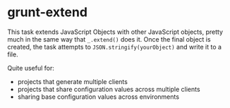 # grunt-extend

This task extends JavaScript Objects with other JavaScript objects, pretty much
in the same way that `_.extend()` does it. Once the final object is created, the
task attempts to `JSON.stringify(yourObject)` and write it to a file.

Quite useful for:

- projects that generate multiple clients
- projects that share configuration values across multiple clients
- sharing base configuration values across environments



